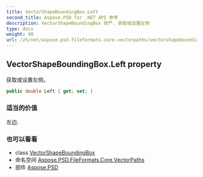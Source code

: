 ```yaml
---
title: VectorShapeBoundingBox.Left
second_title: Aspose.PSD for .NET API 参考
description: VectorShapeBoundingBox 财产. 获取或设置左侧
type: docs
weight: 40
url: /zh/net/aspose.psd.fileformats.core.vectorpaths/vectorshapeboundingbox/left/
---
```

## VectorShapeBoundingBox.Left property

获取或设置左侧。

```csharp
public double Left { get; set; }
```

### 适当的价值

左边.

### 也可以看看

* class [VectorShapeBoundingBox](../)
* 命名空间 [Aspose.PSD.FileFormats.Core.VectorPaths](../../vectorshapeboundingbox/)
* 部件 [Aspose.PSD](../../../)


